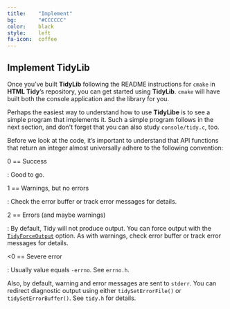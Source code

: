 ```yaml
---
title:    "Implement"
bg:       "#CCCCCC"
color:    black    
style:    left
fa-icon:  coffee
---
```


## Implement TidyLib

Once you’ve built **TidyLib** following the README instructions for `cmake` in
**HTML Tidy**’s repository, you can get started using **TidyLib**. `cmake` will
have built both the console application and the library for you.

Perhaps the easiest way to understand how to use **TidyLibe** is to see a simple
program that implements it. Such a simple program follows in the next section,
and don't forget that you can also study `console/tidy.c`, too.

Before we look at the code, it’s important to understand that API functions that
return an integer almost universally adhere to the following convention:

0  == Success

 : Good to go.

1  == Warnings, but no errors

 : Check the error buffer or track error messages for details.

2 == Errors (and maybe warnings)

 : By default, Tidy will not produce output. You can force output with the
   [`TidyForceOutput`][1] option. As with warnings, check error buffer or
   track error messages for details.

<0 == Severe error

 : Usually value equals `-errno`. See `errno.h`.


Also, by default, warning and error messages are sent to `stderr`.
You can redirect diagnostic output using either `tidySetErrorFile()`
or `tidySetErrorBuffer()`. See `tidy.h` for details.


 [1]: /quickref#force-output.html
